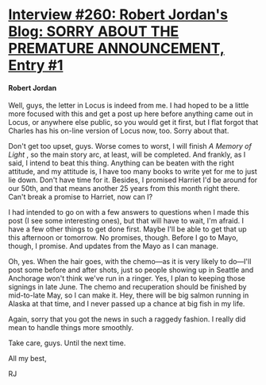 # [Interview #260: Robert Jordan's Blog: SORRY ABOUT THE PREMATURE ANNOUNCEMENT, Entry #1](https://www.theoryland.com/intvmain.php?i=260#1)

#### Robert Jordan

Well, guys, the letter in Locus is indeed from me. I had hoped to be a little more focused with this and get a post up here before anything came out in Locus, or anywhere else public, so you would get it first, but I flat forgot that Charles has his on-line version of Locus now, too. Sorry about that.

Don't get too upset, guys. Worse comes to worst, I will finish
*A Memory of Light*
, so the main story arc, at least, will be completed. And frankly, as I said, I intend to beat this thing. Anything can be beaten with the right attitude, and my attitude is, I have too many books to write yet for me to just lie down. Don't have time for it. Besides, I promised Harriet I'd be around for our 50th, and that means another 25 years from this month right there. Can't break a promise to Harriet, now can I?

I had intended to go on with a few answers to questions when I made this post (I see some interesting ones), but that will have to wait, I'm afraid. I have a few other things to get done first. Maybe I'll be able to get that up this afternoon or tomorrow. No promises, though. Before I go to Mayo, though, I promise. And updates from the Mayo as I can manage.

Oh, yes. When the hair goes, with the chemo—as it is very likely to do—I'll post some before and after shots, just so people showing up in Seattle and Anchorage won't think we've run in a ringer. Yes, I plan to keeping those signings in late June. The chemo and recuperation should be finished by mid-to-late May, so I can make it. Hey, there will be big salmon running in Alaska at that time, and I never passed up a chance at big fish in my life.

Again, sorry that you got the news in such a raggedy fashion. I really did mean to handle things more smoothly.

Take care, guys. Until the next time.

All my best,
  
RJ

